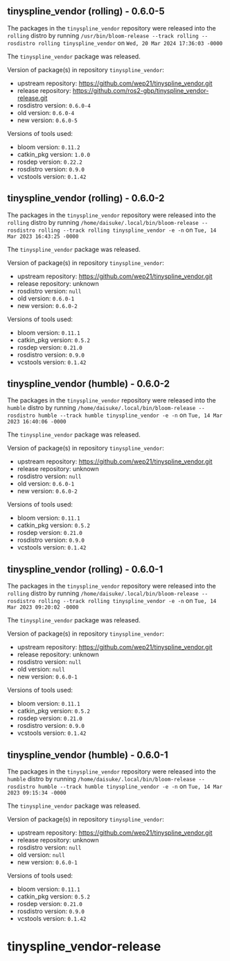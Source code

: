 ## tinyspline_vendor (rolling) - 0.6.0-5

The packages in the `tinyspline_vendor` repository were released into the `rolling` distro by running `/usr/bin/bloom-release --track rolling --rosdistro rolling tinyspline_vendor` on `Wed, 20 Mar 2024 17:36:03 -0000`

The `tinyspline_vendor` package was released.

Version of package(s) in repository `tinyspline_vendor`:

- upstream repository: https://github.com/wep21/tinyspline_vendor.git
- release repository: https://github.com/ros2-gbp/tinyspline_vendor-release.git
- rosdistro version: `0.6.0-4`
- old version: `0.6.0-4`
- new version: `0.6.0-5`

Versions of tools used:

- bloom version: `0.11.2`
- catkin_pkg version: `1.0.0`
- rosdep version: `0.22.2`
- rosdistro version: `0.9.0`
- vcstools version: `0.1.42`


## tinyspline_vendor (rolling) - 0.6.0-2

The packages in the `tinyspline_vendor` repository were released into the `rolling` distro by running `/home/daisuke/.local/bin/bloom-release --rosdistro rolling --track rolling tinyspline_vendor -e -n` on `Tue, 14 Mar 2023 16:43:25 -0000`

The `tinyspline_vendor` package was released.

Version of package(s) in repository `tinyspline_vendor`:

- upstream repository: https://github.com/wep21/tinyspline_vendor.git
- release repository: unknown
- rosdistro version: `null`
- old version: `0.6.0-1`
- new version: `0.6.0-2`

Versions of tools used:

- bloom version: `0.11.1`
- catkin_pkg version: `0.5.2`
- rosdep version: `0.21.0`
- rosdistro version: `0.9.0`
- vcstools version: `0.1.42`


## tinyspline_vendor (humble) - 0.6.0-2

The packages in the `tinyspline_vendor` repository were released into the `humble` distro by running `/home/daisuke/.local/bin/bloom-release --rosdistro humble --track humble tinyspline_vendor -e -n` on `Tue, 14 Mar 2023 16:40:06 -0000`

The `tinyspline_vendor` package was released.

Version of package(s) in repository `tinyspline_vendor`:

- upstream repository: https://github.com/wep21/tinyspline_vendor.git
- release repository: unknown
- rosdistro version: `null`
- old version: `0.6.0-1`
- new version: `0.6.0-2`

Versions of tools used:

- bloom version: `0.11.1`
- catkin_pkg version: `0.5.2`
- rosdep version: `0.21.0`
- rosdistro version: `0.9.0`
- vcstools version: `0.1.42`


## tinyspline_vendor (rolling) - 0.6.0-1

The packages in the `tinyspline_vendor` repository were released into the `rolling` distro by running `/home/daisuke/.local/bin/bloom-release --rosdistro rolling --track rolling tinyspline_vendor -e -n` on `Tue, 14 Mar 2023 09:20:02 -0000`

The `tinyspline_vendor` package was released.

Version of package(s) in repository `tinyspline_vendor`:

- upstream repository: https://github.com/wep21/tinyspline_vendor.git
- release repository: unknown
- rosdistro version: `null`
- old version: `null`
- new version: `0.6.0-1`

Versions of tools used:

- bloom version: `0.11.1`
- catkin_pkg version: `0.5.2`
- rosdep version: `0.21.0`
- rosdistro version: `0.9.0`
- vcstools version: `0.1.42`


## tinyspline_vendor (humble) - 0.6.0-1

The packages in the `tinyspline_vendor` repository were released into the `humble` distro by running `/home/daisuke/.local/bin/bloom-release --rosdistro humble --track humble tinyspline_vendor -e -n` on `Tue, 14 Mar 2023 09:15:34 -0000`

The `tinyspline_vendor` package was released.

Version of package(s) in repository `tinyspline_vendor`:

- upstream repository: https://github.com/wep21/tinyspline_vendor.git
- release repository: unknown
- rosdistro version: `null`
- old version: `null`
- new version: `0.6.0-1`

Versions of tools used:

- bloom version: `0.11.1`
- catkin_pkg version: `0.5.2`
- rosdep version: `0.21.0`
- rosdistro version: `0.9.0`
- vcstools version: `0.1.42`


# tinyspline_vendor-release
